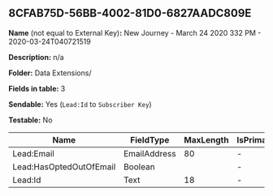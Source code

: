 ## 8CFAB75D-56BB-4002-81D0-6827AADC809E

**Name** (not equal to External Key)**:** New Journey - March 24 2020 332 PM - 2020-03-24T040721519

**Description:** n/a

**Folder:** Data Extensions/

**Fields in table:** 3

**Sendable:** Yes (`Lead:Id` to `Subscriber Key`)

**Testable:** No

| Name | FieldType | MaxLength | IsPrimaryKey | IsNullable | DefaultValue |
| --- | --- | --- | --- | --- | --- |
| Lead:Email | EmailAddress | 80 | - | + |  |
| Lead:HasOptedOutOfEmail | Boolean |  | - | + | False |
| Lead:Id | Text | 18 | - | - |  |

